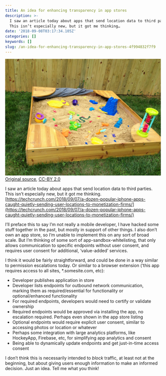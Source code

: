 ```yaml
---
title: An idea for enhancing transparency in app stores
description: >-
  I saw an article today about apps that send location data to third parties.
  This isn’t especially new, but it got me thinking…
date: '2018-09-08T03:17:34.105Z'
categories: []
keywords: []
slug: /an-idea-for-enhancing-transparency-in-app-stores-4f994832f7f9
---
```


![[Original source](https://www.flickr.com/photos/gabeandchry/9318305000), [CC-BY 2.0](https://creativecommons.org/licenses/by/2.0/)](img/1__M8dXB74OyChr7EWmGwmgJQ.jpeg)
[Original source](https://www.flickr.com/photos/gabeandchry/9318305000), [CC-BY 2.0](https://creativecommons.org/licenses/by/2.0/)

I saw an article today about apps that send location data to third parties. This isn’t especially new, but it got me thinking. [https://techcrunch.com/2018/09/07/a-dozen-popular-iphone-apps-caught-quietly-sending-user-locations-to-monetization-firms/](https://techcrunch.com/2018/09/07/a-dozen-popular-iphone-apps-caught-quietly-sending-user-locations-to-monetization-firms/)

I’ll preface this to say I’m not really a mobile developer, I have hacked some stuff together in the past, but mostly in support of other things. I also don’t own an app store, so I’m unable to implement this on any sort of broad scale. But I’m thinking of some sort of app-sandbox-whitelisting, that only allows communication to specific endpoints without user consent, and requires user consent for additional, ‘value-added’ services.

I think it would be fairly straightforward, and could be done in a way similar to permission escalations today. Or similar to a browser extension (‘this app requires access to all sites, \*.somesite.com, etc):

* Developer publishes application in store
* Developer lists endpoints for outbound network communication, marking them as required/essential for functionality or optional/enhanced functionality
* For required endpoints, developers would need to certify or validate ownership
* Required endpoints would be approved via installing the app, no escalation required. Perhaps even shown in the app store listing
* Optional endpoints would require explicit user consent, similar to accessing photos or location or whatever
* Perhaps some integration with large analytics platforms, like HockeyApp, Firebase, etc, for simplifying app analytics and consent
* Being able to dynamically update endpoints and get just-in-time access consent

I don’t think this is necessarily intended to _block_ traffic, at least not at the beginning, but about giving users enough information to make an informed decision. Just an idea. Tell me what you think!
